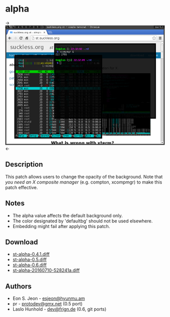 alpha
=====

->[![Screenshot](st-alpha-s.png)](st-alpha.png)<-

Description
-----------

This patch allows users to change the opacity of the background.
Note that *you need an X composite manager* (e.g. compton, xcompmgr) to
make this patch effective.

Notes
-----

 - The alpha value affects the default background only.
 - The color designated by 'defaultbg' should not be used elsewhere.
 - Embedding might fail after applying this patch.

Download
--------

 * [st-alpha-0.4.1.diff](st-alpha-0.4.1.diff)
 * [st-alpha-0.5.diff](st-alpha-0.5.diff)
 * [st-alpha-0.6.diff](st-alpha-0.6.diff)
 * [st-alpha-20160710-528241a.diff](st-alpha-20160710-528241a.diff)

Authors
-------

 * Eon S. Jeon - <esjeon@hyunmu.am>
 * pr - <protodev@gmx.net> (0.5 port)
 * Laslo Hunhold - <dev@frign.de> (0.6, git ports)
